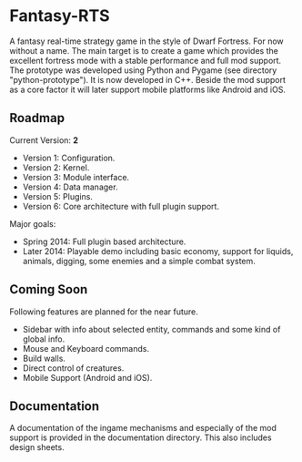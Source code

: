 # Fantasy-RTS

A fantasy real-time strategy game in the style of Dwarf Fortress. For now without a name. The main target is to create a game which provides the excellent fortress mode with a stable performance and full mod support. The prototype was developed using Python and Pygame (see directory "python-prototype"). It is now developed in C++. Beside the mod support as a core factor it will later support mobile platforms like Android and iOS.

## Roadmap

Current Version: **2**

- Version 1: Configuration.
- Version 2: Kernel.
- Version 3: Module interface.
- Version 4: Data manager.
- Version 5: Plugins.
- Version 6: Core architecture with full plugin support.

Major goals:

- Spring 2014: Full plugin based architecture.
- Later 2014: Playable demo  including basic economy, support for liquids, animals, digging, some enemies and a simple combat system.

## Coming Soon

Following features are planned for the near future.

- Sidebar with info about selected entity, commands and some kind of global info.
- Mouse and Keyboard commands.
- Build walls.
- Direct control of creatures.
- Mobile Support (Android and iOS).

## Documentation

A documentation of the ingame mechanisms and especially of the mod support is provided in the documentation directory. This also includes design sheets.